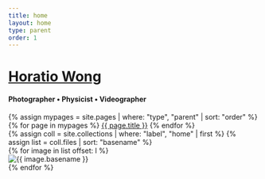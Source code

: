 ```yaml
---
title: home
layout: home
type: parent
order: 1
---
```


<div class="section header">
	<div class="container">
<!-- 		<img src="{{ "/assets/img/logo.svg" | relative_url }}"> -->
		<h1 class="section-heading">  <a href="https://horatiowong.com" class="clickable-heading">Horatio Wong</a>
		</h1>
		<h4 class="section-description"> Photographer &#8226; Physicist &#8226; Videographer
		</h4>
		<div id="navbar-wrapper">
			<div id="navbar">
<!-- 				<img id="brand" class="hide" src="{{ "/assets/img/logo.svg" | relative_url }}"> -->
				{% assign mypages = site.pages | where: "type", "parent" | sort: "order" %}
				{% for page in mypages %}
				<a class="button" href="{{ page.url | relative_url }}">{{ page.title }}</a>
				{% endfor %}
			</div>
		</div>
	</div>
</div>

<div class="section main">
	<div class="container">
		<div class="row" id="gallery">
			{% assign coll = site.collections | where: "label", "home" | first %}
			{% assign list = coll.files | sort: "basename" %}
			<!--{% assign l = coll.files.size | divided_by: 2 | ceil %}-->
			<!-- <div class="column">
				{% for image in list limit: 1 %}
				<article class="thumb">
					<img class="lozad u-max-full-width" data-src="{{ coll.label | append: '/' | append: image.name }}" alt="{{ image.basename }}" />
				</article>
				{% endfor %}
			</div> -->
			<div class="one-half column">
				{% for image in list offset: l %}
				<article class="thumb">
					<img class="lozad u-max-full-width" data-src="{{ coll.label | append: '/' | append: image.name }}" alt="{{ image.basename }}" />
				</article>
				{% endfor %}
			</div>
		</div>
	</div>
</div>
